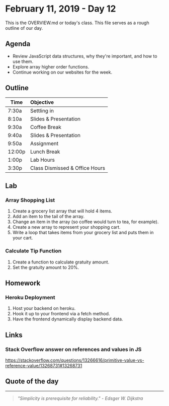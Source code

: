 # February 11, 2019 - Day 12 

This is the OVERVIEW.md or today's class. This file serves as a rough outline of our day. 

## Agenda

- Review JavaScript data structures, why they're important, and how to use them.
- Explore array higher order functions. 
- Continue working on our websites for the week. 


## Outline

| Time   | Objective                        |
| -------|:---------------------------------|
| 7:30a  | Settling in                      |
| 8:10a  | Slides & Presentation            |
| 9:30a  | Coffee Break                     |
| 9:40a  | Slides & Presentation            |
| 9:50a  | Assignment                       |
| 12:00p | Lunch Break                      |
| 1:00p  | Lab Hours                        |
| 3:30p  | Class Dismissed & Office Hours   |


## Lab

### Array Shopping List

1. Create a grocery list array that will hold 4 items. 
2. Add an item to the tail of the array. 
3. Change an item in the array (so coffee would turn to tea, for example).
4. Create a new array to represent your shopping cart. 
5. Write a loop that takes items from your grocery list and puts them in your cart. 

### Calculate Tip Function

1. Create a function to calculate gratuity amount.
2. Set the gratuity amount to 20%. 


## Homework

### Heroku Deployment

1. Host your backend on heroku.
2. Hook it up to your frontend via a fetch method. 
3. Have the frontend dynamically display backend data. 


## Links 

### Stack Overflow answer on references and values in JS

https://stackoverflow.com/questions/13266616/primitive-value-vs-reference-value/13268731#13268731


## Quote of the day
---
>*"Simplicity is prerequisite for reliability." - Edsger W. Dijkstra*

